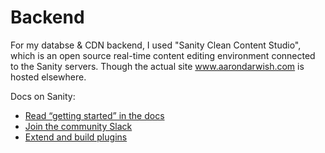 # Backend

For my databse & CDN backend, I used "Sanity Clean Content Studio", which is an open source real-time content editing environment connected to the Sanity servers. Though the actual site <a href="www.aarondarwish.com" target="_blank">www.aarondarwish.com</a> is hosted elsewhere.

Docs on Sanity:

- [Read “getting started” in the docs](https://www.sanity.io/docs/introduction/getting-started?utm_source=readme)
- [Join the community Slack](https://slack.sanity.io/?utm_source=readme)
- [Extend and build plugins](https://www.sanity.io/docs/content-studio/extending?utm_source=readme)
